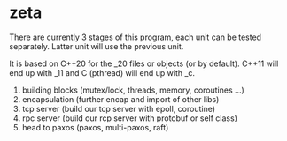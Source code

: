 # zeta

There are currently 3 stages of this program, each unit can be tested separately. Latter unit will use the previous unit.

It is based on C++20 for the _20 files or objects (or by default).
C++11 will end up with _11 and C (pthread) will end up with _c.

1. building blocks (mutex/lock, threads, memory, coroutines ...)
2. encapsulation (further encap and import of other libs)
3. tcp server (build our tcp server with epoll, coroutine)
4. rpc server (build our rcp server with protobuf or self class)
5. head to paxos (paxos, multi-paxos, raft)
